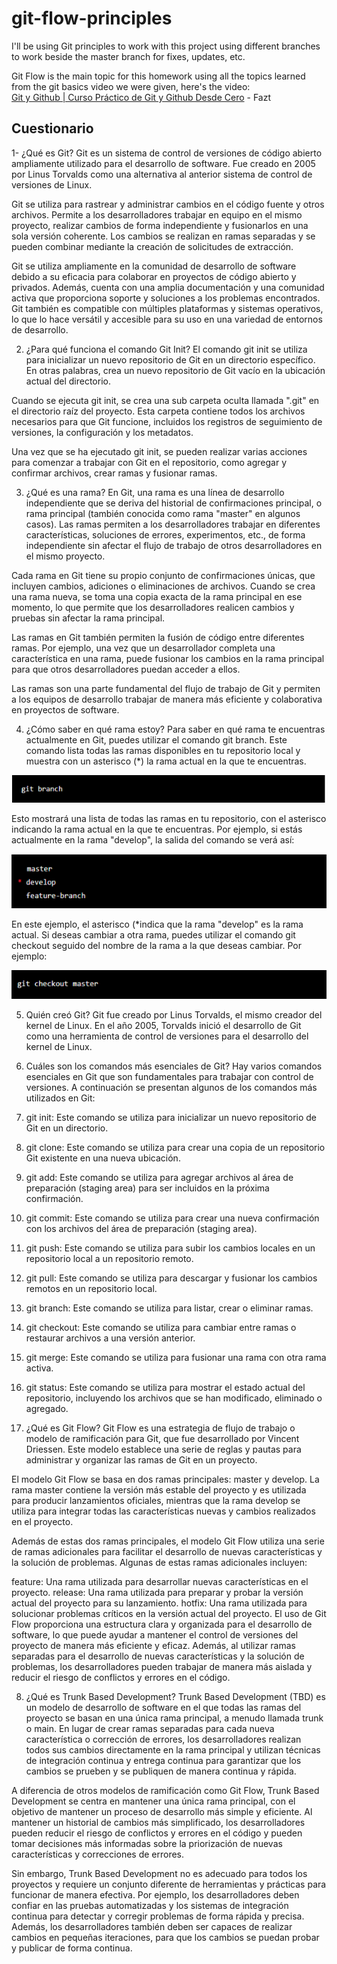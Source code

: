 # git-flow-principles

I'll be using Git principles to work with this project using different branches to work beside the master branch for fixes, updates, etc.

Git Flow is the main topic for this homework using all the topics learned from the git basics video we were given, here's the video:  
[Git y Github | Curso Práctico de Git y Github Desde Cero](https://www.youtube.com/watch?v=HiXLkL42tMU&t=966s&ab_channel=Fazt) - Fazt

## Cuestionario

1- ¿Qué es Git?
  Git es un sistema de control de versiones de código abierto
  ampliamente utilizado para el desarrollo de software. Fue creado en
  2005 por Linus Torvalds como una alternativa al anterior sistema de
  control de versiones de Linux.
  
  Git se utiliza para rastrear y administrar cambios en el código fuente y
  otros archivos. Permite a los desarrolladores trabajar en equipo en el
  mismo proyecto, realizar cambios de forma independiente y fusionarlos
  en una sola versión coherente. Los cambios se realizan en ramas
  separadas y se pueden combinar mediante la creación de solicitudes
  de extracción.
  
  Git se utiliza ampliamente en la comunidad de desarrollo de software
  debido a su eficacia para colaborar en proyectos de código abierto y
  privados. Además, cuenta con una amplia documentación y una
  comunidad activa que proporciona soporte y soluciones a los
  problemas encontrados. Git también es compatible con múltiples
  plataformas y sistemas operativos, lo que lo hace versátil y accesible
  para su uso en una variedad de entornos de desarrollo.
  
2. ¿Para qué funciona el comando Git Init?
  El comando git init se utiliza para inicializar un nuevo repositorio de Git
  en un directorio específico. En otras palabras, crea un nuevo repositorio
  de Git vacío en la ubicación actual del directorio.
  
  Cuando se ejecuta git init, se crea una sub carpeta oculta llamada ".git"
  en el directorio raíz del proyecto. Esta carpeta contiene todos los
  archivos necesarios para que Git funcione, incluidos los registros de
  seguimiento de versiones, la configuración y los metadatos.
  
  Una vez que se ha ejecutado git init, se pueden realizar varias acciones
  para comenzar a trabajar con Git en el repositorio, como agregar y
  confirmar archivos, crear ramas y fusionar ramas.
  
3. ¿Qué es una rama?
  En Git, una rama es una línea de desarrollo independiente que se deriva
  del historial de confirmaciones principal, o rama principal (también
  conocida como rama "master" en algunos casos). Las ramas permiten a
  los desarrolladores trabajar en diferentes características, soluciones de
  errores, experimentos, etc., de forma independiente sin afectar el flujo de
  trabajo de otros desarrolladores en el mismo proyecto.
  
  Cada rama en Git tiene su propio conjunto de confirmaciones únicas,
  que incluyen cambios, adiciones o eliminaciones de archivos. Cuando
  se crea una rama nueva, se toma una copia exacta de la rama principal
  en ese momento, lo que permite que los desarrolladores realicen
  cambios y pruebas sin afectar la rama principal.
  
  Las ramas en Git también permiten la fusión de código entre diferentes
  ramas. Por ejemplo, una vez que un desarrollador completa una
  característica en una rama, puede fusionar los cambios en la rama
  principal para que otros desarrolladores puedan acceder a ellos.
  
  Las ramas son una parte fundamental del flujo de trabajo de Git y
  permiten a los equipos de desarrollo trabajar de manera más eficiente y
  colaborativa en proyectos de software.
  
4. ¿Cómo saber en qué rama estoy?
  Para saber en qué rama te encuentras actualmente en Git, puedes
  utilizar el comando git branch. Este comando lista todas las ramas
  disponibles en tu repositorio local y muestra con un asterisco (*) la rama
  actual en la que te encuentras.
  
  ![Screenshot](/assets/images/gitbranch1.png)
  
  Esto mostrará una lista de todas las ramas en tu repositorio, con el
  asterisco indicando la rama actual en la que te encuentras. Por ejemplo,
  si estás actualmente en la rama "develop", la salida del comando se
  verá así:
  
  ![Screenshot](/assets/images/gitbranch2.png)
  
  En este ejemplo, el asterisco (*indica que la rama "develop" es la rama
  actual. Si deseas cambiar a otra rama, puedes utilizar el comando git
  checkout seguido del nombre de la rama a la que deseas cambiar. Por
  ejemplo:
  
  ![Screenshot](/assets/images/gitbranch3.png)

5. Quién creó Git?
  Git fue creado por Linus Torvalds, el mismo creador del kernel de Linux.
  En el año 2005, Torvalds inició el desarrollo de Git como una herramienta
  de control de versiones para el desarrollo del kernel de Linux.
  
  6. Cuáles son los comandos más esenciales de Git?
  Hay varios comandos esenciales en Git que son fundamentales para
  trabajar con control de versiones. A continuación se presentan algunos
  de los comandos más utilizados en Git:
  
  1. git init: Este comando se utiliza para inicializar un nuevo repositorio
  de Git en un directorio.
  
  2. git clone: Este comando se utiliza para crear una copia de un
  repositorio Git existente en una nueva ubicación.
  
  3. git add: Este comando se utiliza para agregar archivos al área de
  preparación (staging area) para ser incluidos en la próxima
  confirmación.
  
  4. git commit: Este comando se utiliza para crear una nueva
  confirmación con los archivos del área de preparación (staging
  area).
  
  5. git push: Este comando se utiliza para subir los cambios locales en
  un repositorio local a un repositorio remoto.
  
  6. git pull: Este comando se utiliza para descargar y fusionar los
  cambios remotos en un repositorio local.
  
  7. git branch: Este comando se utiliza para listar, crear o eliminar
  ramas.
  
  8. git checkout: Este comando se utiliza para cambiar entre ramas o
  restaurar archivos a una versión anterior.
  
  9. git merge: Este comando se utiliza para fusionar una rama con
  otra rama activa.
  
  10. git status: Este comando se utiliza para mostrar el estado actual
  del repositorio, incluyendo los archivos que se han modificado,
  eliminado o agregado.

7. ¿Qué es Git Flow?
  Git Flow es una estrategia de flujo de trabajo o modelo de ramificación
  para Git, que fue desarrollado por Vincent Driessen. Este modelo
  establece una serie de reglas y pautas para administrar y organizar las
  ramas de Git en un proyecto.

  El modelo Git Flow se basa en dos ramas principales: master y develop.
  La rama master contiene la versión más estable del proyecto y es
  utilizada para producir lanzamientos oficiales, mientras que la rama
  develop se utiliza para integrar todas las características nuevas y
  cambios realizados en el proyecto.

  Además de estas dos ramas principales, el modelo Git Flow utiliza una
  serie de ramas adicionales para facilitar el desarrollo de nuevas
  características y la solución de problemas. Algunas de estas ramas
  adicionales incluyen:

  feature: Una rama utilizada para desarrollar nuevas características en el
  proyecto.
  release: Una rama utilizada para preparar y probar la versión actual del
  proyecto para su lanzamiento.
  hotfix: Una rama utilizada para solucionar problemas críticos en la
  versión actual del proyecto.
  El uso de Git Flow proporciona una estructura clara y organizada para el
  desarrollo de software, lo que puede ayudar a mantener el control de
  versiones del proyecto de manera más eficiente y eficaz.
  Además, al utilizar ramas separadas para el desarrollo de nuevas
  características y la solución de problemas, los desarrolladores pueden
  trabajar de manera más aislada y reducir el riesgo de conflictos y
  errores en el código.
  
8. ¿Qué es Trunk Based Development?
  Trunk Based Development (TBD) es un modelo de desarrollo de software
  en el que todas las ramas del proyecto se basan en una única rama
  principal, a menudo llamada trunk o main. En lugar de crear ramas
  separadas para cada nueva característica o corrección de errores, los
  desarrolladores realizan todos sus cambios directamente en la rama
  principal y utilizan técnicas de integración continua y entrega continua
  para garantizar que los cambios se prueben y se publiquen de manera
  continua y rápida.

  A diferencia de otros modelos de ramificación como Git Flow, Trunk
  Based Development se centra en mantener una única rama principal,
  con el objetivo de mantener un proceso de desarrollo más simple y
  eficiente. Al mantener un historial de cambios más simplificado, los
  desarrolladores pueden reducir el riesgo de conflictos y errores en el
  código y pueden tomar decisiones más informadas sobre la priorización
  de nuevas características y correcciones de errores.

  Sin embargo, Trunk Based Development no es adecuado para todos los
  proyectos y requiere un conjunto diferente de herramientas y prácticas
  para funcionar de manera efectiva. Por ejemplo, los desarrolladores
  deben confiar en las pruebas automatizadas y los sistemas de
  integración continua para detectar y corregir problemas de forma
  rápida y precisa. Además, los desarrolladores también deben ser
  capaces de realizar cambios en pequeñas iteraciones, para que los
  cambios se puedan probar y publicar de forma continua.
